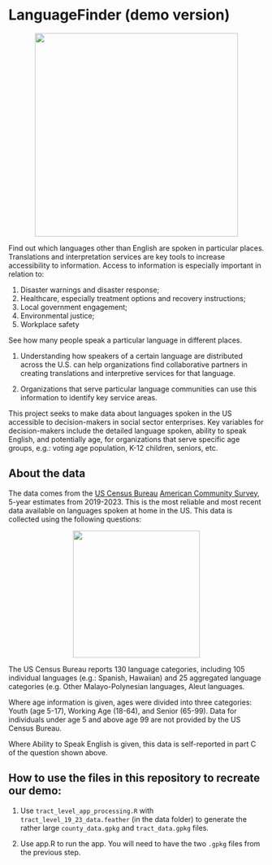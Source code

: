 # LanguageFinder (demo version)

<p align="center">
  <img width="400" src="../SpiceLogo1.png">
</p>


Find out which languages other than English are spoken in particular places.
Translations and interpretation services are key tools to increase accessibility to information. Access to information is especially important in relation to:

1) Disaster warnings and disaster response;
2) Healthcare, especially treatment options and recovery instructions;
3) Local government engagement;
4) Environmental justice; 
5) Workplace safety

See how many people speak a particular language in different places.

1) Understanding how speakers of a certain language are distributed across the U.S. can help organizations find collaborative partners in creating translations and interpretive services for that language.

2) Organizations that serve particular language communities can use this information to identify key service areas.

This project seeks to make data about languages spoken in the US accessible to decision-makers in social sector enterprises. Key variables for decision-makers include the detailed language spoken, ability to speak English, and potentially age, for organizations that serve specific age groups, e.g.: voting age population, K-12 children, seniors, etc. 

## About the data

The data comes from the [US Census Bureau](https://www.census.gov/) [American Community Survey](https://www.census.gov/programs-surveys/acs), 5-year estimates from 2019-2023. This is the most reliable and most recent data available on languages spoken at home in the US. This data is collected using the following questions:

<p align="center">
  <img width="250" src="../www/language_600_q14.avif">
</p>



The US Census Bureau reports 130 language categories, including 105 individual languages (e.g.: Spanish, Hawaiian) and 25 aggregated language categories (e.g. Other Malayo-Polynesian languages, Aleut languages. 

Where age information is given, ages were divided into three categories: Youth (age 5-17), Working Age (18-64), and Senior (65-99). Data for individuals under age 5 and above age 99 are not provided by the US Census Bureau. 

Where Ability to Speak English is given, this data is self-reported in part C of the question shown above.


## How to use the files in this repository to recreate our demo:
1) Use `tract_level_app_processing.R` with `tract_level_19_23_data.feather` (in the data folder) to generate the rather large `county_data.gpkg` and `tract_data.gpkg` files.

2) Use app.R to run the app. You will need to have the two `.gpkg` files from the previous step. 
